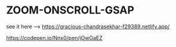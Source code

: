 # ZOOM-ONSCROLL-GSAP
see it here --> https://gracious-chandrasekhar-f29389.netlify.app/

https://codepen.io/Nnx0/pen/jOwGaEZ
